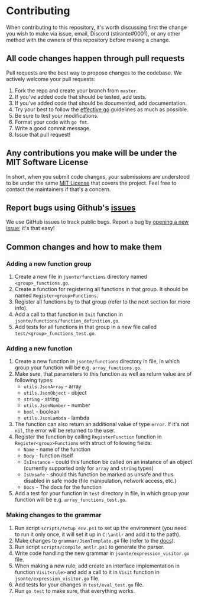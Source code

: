 # Contributing

When contributing to this repository, it's worth discussing first the change you wish 
to make via issue, email, Discord (stirante#0001), or any other method with the owners 
of this repository before making a change.

## All code changes happen through pull requests

Pull requests are the best way to propose changes to the codebase. We actively welcome your pull requests:

1. Fork the repo and create your branch from `master`.
2. If you've added code that should be tested, add tests.
3. If you've added code that should be documented, add documentation.
4. Try your best to follow the [effective go](https://go.dev/doc/effective_go) guidelines as much as possible.
5. Be sure to test your modifications.
6. Format your code with `go fmt`.
7. Write a good commit message.
8. Issue that pull request!

## Any contributions you make will be under the MIT Software License

In short, when you submit code changes, your submissions are understood to be
under the same [MIT License](http://choosealicense.com/licenses/mit/) that
covers the project. Feel free to contact the maintainers if that's a concern.

## Report bugs using Github's [issues](https://github.com/MCDevKit/jsonte/issues)

We use GitHub issues to track public bugs. Report a bug by [opening a new
issue](https://github.com/MCDevKit/jsonte/issues/new); it's that easy!

## Common changes and how to make them

### Adding a new function group

1. Create a new file in `jsonte/functions` directory named `<group>_functions.go`.
2. Create a function for registering all functions in that group. It should be named `Register<group>Functions`.
3. Register all functions by to that group (refer to the next section for more info).
4. Add a call to that function in `Init` function in `jsonte/functions/function_definition.go`.
5. Add tests for all functions in that group in a new file called `test/<group>_functions_test.go`.

### Adding a new function

1. Create a new function in `jsonte/functions` directory in file, in which group your function will be e.g. `array_functions.go`.
2. Make sure, that parameters to this function as well as return value are of following types:
    - `utils.JsonArray` - array
    - `utils.JsonObject` - object
    - `string` - string
    - `utils.JsonNumber` - number
    - `bool` - boolean
    - `utils.JsonLambda` - lambda
3. The function can also return an additional value of type `error`. If it's not `nil`, the error will be returned to the user.
4. Register the function by calling `RegisterFunction` function in `Register<group>Functions` with struct of following fields:
    - `Name` - name of the function
    - `Body` - function itself
    - `IsInstance` - could this function be called on an instance of an object (currently supported only for `array` and `string` types) 
    - `IsUnsafe` - should this function be marked as unsafe and thus disabled in safe mode (file manipulation, network access, etc.)
    - `Docs` - The docs for the function
5. Add a test for your function in `test` directory in file, in which group your function will be e.g. `array_functions_test.go`.

### Making changes to the grammar

1. Run script `scripts/setup_env.ps1` to set up the environment (you need to run it only once, it will set it up in `C:\antlr` and add it to the path).
2. Make changes to `grammar/JsonTemplate.g4` file (refer to the [docs](https://github.com/antlr/antlr4/blob/master/doc/getting-started.md)).
3. Run script `scripts/compile_antlr.ps1` to generate the parser.
4. Write code handling the new grammar in `jsonte/expression_visitor.go` file.
5. When making a new rule, add create an interface implementation in function `Visit<rule>` and add a call to it in `Visit` function in `jsonte/expression_visitor.go` file.
6. Add tests for your changes in `test/eval_test.go` file.
7. Run `go test` to make sure, that everything works.